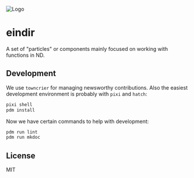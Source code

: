 ![Logo](./branding/logo/eindir_logo.png)

# eindir

A set of "particles" or components mainly focused on working with functions in ND.

## Development

We use `towncrier` for managing newsworthy contributions. Also the easiest
development environment is probably with `pixi` and `hatch`:

``` sh
pixi shell
pdm install
```

Now we have certain commands to help with development:

``` sh
pdm run lint
pdm run mkdoc
```

## License
MIT
